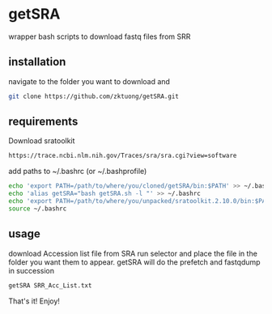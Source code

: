 # getSRA
wrapper bash scripts to download fastq files from SRR

## installation
navigate to the folder you want to download and
```bash
git clone https://github.com/zktuong/getSRA.git
```

## requirements
Download sratoolkit
```bash
https://trace.ncbi.nlm.nih.gov/Traces/sra/sra.cgi?view=software
```

add paths to ~/.bashrc (or ~/.bashprofile)
```bash
echo 'export PATH=/path/to/where/you/cloned/getSRA/bin:$PATH' >> ~/.bashrc
echo 'alias getSRA="bash getSRA.sh -l "' >> ~/.bashrc
echo 'export PATH=/path/to/where/you/unpacked/sratoolkit.2.10.0/bin:$PATH' >> ~/.bashrc
source ~/.bashrc
```

## usage
download Accession list file from SRA run selector and place the file in the folder you want them to appear.
getSRA will do the prefetch and fastqdump in succession
```bash
getSRA SRR_Acc_List.txt
```

That's it! Enjoy!
